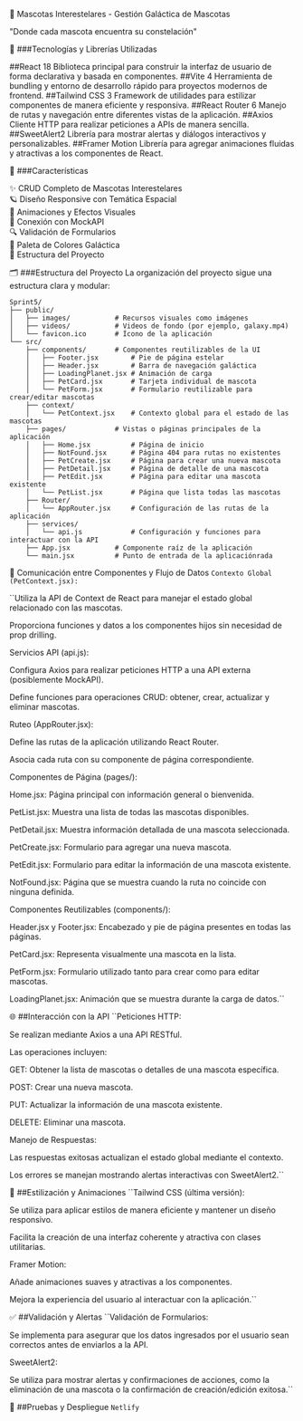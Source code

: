 🚀 Mascotas Interestelares - Gestión Galáctica de Mascotas

"Donde cada mascota encuentra su constelación"


🧰 ###Tecnologías y Librerías Utilizadas


##React 18	Biblioteca principal para construir la interfaz de usuario de forma declarativa y basada en componentes.
##Vite 4	Herramienta de bundling y entorno de desarrollo rápido para proyectos modernos de frontend.
##Tailwind CSS 3	Framework de utilidades para estilizar componentes de manera eficiente y responsiva.
##React Router 6	Manejo de rutas y navegación entre diferentes vistas de la aplicación.
##Axios	Cliente HTTP para realizar peticiones a APIs de manera sencilla.
##SweetAlert2	Librería para mostrar alertas y diálogos interactivos y personalizables.
##Framer Motion	Librería para agregar animaciones fluidas y atractivas a los componentes de React.




🌟 ###Características

✨ CRUD Completo de Mascotas Interestelares  
🪐 Diseño Responsive con Temática Espacial  
🚀 Animaciones y Efectos Visuales  
📡 Conexión con MockAPI  
🔍 Validación de Formularios  
🎨 Paleta de Colores Galáctica  
📂 Estructura del Proyecto


🗂️ ###Estructura del Proyecto
La organización del proyecto sigue una estructura clara y modular:

```
Sprint5/
├── public/
│   ├── images/           # Recursos visuales como imágenes
│   ├── videos/           # Videos de fondo (por ejemplo, galaxy.mp4)
│   └── favicon.ico       # Ícono de la aplicación
└── src/
    ├── components/       # Componentes reutilizables de la UI
    │   ├── Footer.jsx        # Pie de página estelar
    │   ├── Header.jsx        # Barra de navegación galáctica
    │   ├── LoadingPlanet.jsx # Animación de carga
    │   ├── PetCard.jsx       # Tarjeta individual de mascota
    │   └── PetForm.jsx       # Formulario reutilizable para crear/editar mascotas
    ├── context/
    │   └── PetContext.jsx    # Contexto global para el estado de las mascotas
    ├── pages/            # Vistas o páginas principales de la aplicación
    │   ├── Home.jsx          # Página de inicio
    │   ├── NotFound.jsx      # Página 404 para rutas no existentes
    │   ├── PetCreate.jsx     # Página para crear una nueva mascota
    │   ├── PetDetail.jsx     # Página de detalle de una mascota
    │   ├── PetEdit.jsx       # Página para editar una mascota existente
    │   └── PetList.jsx       # Página que lista todas las mascotas
    ├── Router/
    │   └── AppRouter.jsx     # Configuración de las rutas de la aplicación
    ├── services/
    │   └── api.js            # Configuración y funciones para interactuar con la API
    ├── App.jsx           # Componente raíz de la aplicación
    └── main.jsx          # Punto de entrada de la aplicaciónrada
```

🔄 Comunicación entre Componentes y Flujo de Datos
``Contexto Global (PetContext.jsx):``

``Utiliza la API de Context de React para manejar el estado global relacionado con las mascotas.

Proporciona funciones y datos a los componentes hijos sin necesidad de prop drilling.

Servicios API (api.js):

Configura Axios para realizar peticiones HTTP a una API externa (posiblemente MockAPI).

Define funciones para operaciones CRUD: obtener, crear, actualizar y eliminar mascotas.

Ruteo (AppRouter.jsx):

Define las rutas de la aplicación utilizando React Router.

Asocia cada ruta con su componente de página correspondiente.

Componentes de Página (pages/):

Home.jsx: Página principal con información general o bienvenida.

PetList.jsx: Muestra una lista de todas las mascotas disponibles.

PetDetail.jsx: Muestra información detallada de una mascota seleccionada.

PetCreate.jsx: Formulario para agregar una nueva mascota.

PetEdit.jsx: Formulario para editar la información de una mascota existente.

NotFound.jsx: Página que se muestra cuando la ruta no coincide con ninguna definida.

Componentes Reutilizables (components/):

Header.jsx y Footer.jsx: Encabezado y pie de página presentes en todas las páginas.

PetCard.jsx: Representa visualmente una mascota en la lista.

PetForm.jsx: Formulario utilizado tanto para crear como para editar mascotas.

LoadingPlanet.jsx: Animación que se muestra durante la carga de datos.``

🌐 ##Interacción con la API
``Peticiones HTTP:

Se realizan mediante Axios a una API RESTful.

Las operaciones incluyen:

GET: Obtener la lista de mascotas o detalles de una mascota específica.

POST: Crear una nueva mascota.

PUT: Actualizar la información de una mascota existente.

DELETE: Eliminar una mascota.

Manejo de Respuestas:

Las respuestas exitosas actualizan el estado global mediante el contexto.

Los errores se manejan mostrando alertas interactivas con SweetAlert2.``

🎨 ##Estilización y Animaciones
``Tailwind CSS (última versión):

Se utiliza para aplicar estilos de manera eficiente y mantener un diseño responsivo.

Facilita la creación de una interfaz coherente y atractiva con clases utilitarias.

Framer Motion:

Añade animaciones suaves y atractivas a los componentes.

Mejora la experiencia del usuario al interactuar con la aplicación.``

✅ ##Validación y Alertas
``Validación de Formularios:

Se implementa para asegurar que los datos ingresados por el usuario sean correctos antes de enviarlos a la API.

SweetAlert2:

Se utiliza para mostrar alertas y confirmaciones de acciones, como la eliminación de una mascota o la confirmación de creación/edición exitosa.``

🧪 ##Pruebas y Despliegue 
``Netlify``
